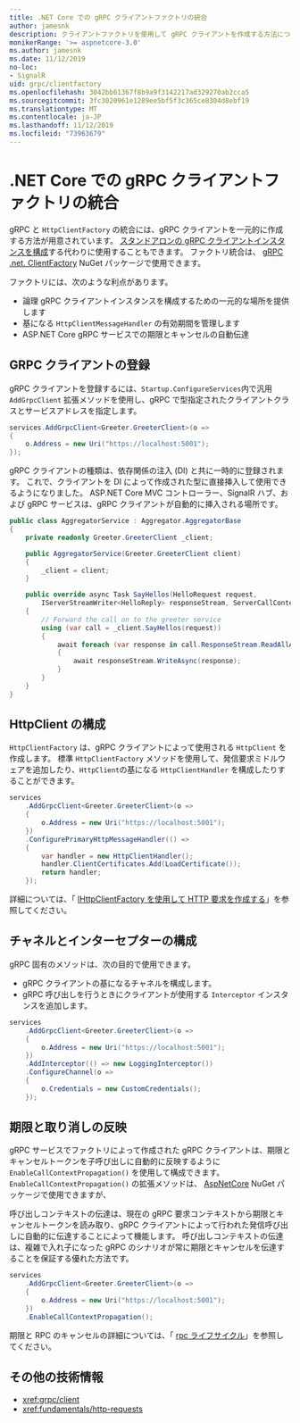 ```yaml
---
title: .NET Core での gRPC クライアントファクトリの統合
author: jamesnk
description: クライアントファクトリを使用して gRPC クライアントを作成する方法について説明します。
monikerRange: '>= aspnetcore-3.0'
ms.author: jamesnk
ms.date: 11/12/2019
no-loc:
- SignalR
uid: grpc/clientfactory
ms.openlocfilehash: 3042bb61367f8b9a9f3142217ad329270ab2cca5
ms.sourcegitcommit: 3fc3020961e1289ee5bf5f3c365ce8304d8ebf19
ms.translationtype: MT
ms.contentlocale: ja-JP
ms.lasthandoff: 11/12/2019
ms.locfileid: "73963679"
---
```

# <a name="grpc-client-factory-integration-in-net-core"></a>.NET Core での gRPC クライアントファクトリの統合

gRPC と `HttpClientFactory` の統合には、gRPC クライアントを一元的に作成する方法が用意されています。 [スタンドアロンの gRPC クライアントインスタンスを構成](xref:grpc/client)する代わりに使用することもできます。 ファクトリ統合は、 [gRPC .net. ClientFactory](https://www.nuget.org/packages/Grpc.Net.ClientFactory) NuGet パッケージで使用できます。

ファクトリには、次のような利点があります。

* 論理 gRPC クライアントインスタンスを構成するための一元的な場所を提供します
* 基になる `HttpClientMessageHandler` の有効期間を管理します
* ASP.NET Core gRPC サービスでの期限とキャンセルの自動伝達

## <a name="register-grpc-clients"></a>GRPC クライアントの登録

gRPC クライアントを登録するには、`Startup.ConfigureServices`内で汎用 `AddGrpcClient` 拡張メソッドを使用し、gRPC で型指定されたクライアントクラスとサービスアドレスを指定します。

```csharp
services.AddGrpcClient<Greeter.GreeterClient>(o =>
{
    o.Address = new Uri("https://localhost:5001");
});
```

gRPC クライアントの種類は、依存関係の注入 (DI) と共に一時的に登録されます。 これで、クライアントを DI によって作成された型に直接挿入して使用できるようになりました。 ASP.NET Core MVC コントローラー、SignalR ハブ、および gRPC サービスは、gRPC クライアントが自動的に挿入される場所です。

```csharp
public class AggregatorService : Aggregator.AggregatorBase
{
    private readonly Greeter.GreeterClient _client;

    public AggregatorService(Greeter.GreeterClient client)
    {
        _client = client;
    }

    public override async Task SayHellos(HelloRequest request,
        IServerStreamWriter<HelloReply> responseStream, ServerCallContext context)
    {
        // Forward the call on to the greeter service
        using (var call = _client.SayHellos(request))
        {
            await foreach (var response in call.ResponseStream.ReadAllAsync())
            {
                await responseStream.WriteAsync(response);
            }
        }
    }
}
```

## <a name="configure-httpclient"></a>HttpClient の構成

`HttpClientFactory` は、gRPC クライアントによって使用される `HttpClient` を作成します。 標準 `HttpClientFactory` メソッドを使用して、発信要求ミドルウェアを追加したり、`HttpClient`の基になる `HttpClientHandler` を構成したりすることができます。

```csharp
services
    .AddGrpcClient<Greeter.GreeterClient>(o =>
    {
        o.Address = new Uri("https://localhost:5001");
    })
    .ConfigurePrimaryHttpMessageHandler(() =>
    {
        var handler = new HttpClientHandler();
        handler.ClientCertificates.Add(LoadCertificate());
        return handler;
    });
```

詳細については、「 [IHttpClientFactory を使用して HTTP 要求を作成する](xref:fundamentals/http-requests)」を参照してください。

## <a name="configure-channel-and-interceptors"></a>チャネルとインターセプターの構成

gRPC 固有のメソッドは、次の目的で使用できます。

* gRPC クライアントの基になるチャネルを構成します。
* gRPC 呼び出しを行うときにクライアントが使用する `Interceptor` インスタンスを追加します。

```csharp
services
    .AddGrpcClient<Greeter.GreeterClient>(o =>
    {
        o.Address = new Uri("https://localhost:5001");
    })
    .AddInterceptor(() => new LoggingInterceptor())
    .ConfigureChannel(o =>
    {
        o.Credentials = new CustomCredentials();
    });
```

## <a name="deadline-and-cancellation-propagation"></a>期限と取り消しの反映

gRPC サービスでファクトリによって作成された gRPC クライアントは、期限とキャンセルトークンを子呼び出しに自動的に反映するように `EnableCallContextPropagation()` を使用して構成できます。 `EnableCallContextPropagation()` の拡張メソッドは、 [AspNetCore](https://www.nuget.org/packages/Grpc.AspNetCore.Server.ClientFactory) NuGet パッケージで使用できますが、

呼び出しコンテキストの伝達は、現在の gRPC 要求コンテキストから期限とキャンセルトークンを読み取り、gRPC クライアントによって行われた発信呼び出しに自動的に伝達することによって機能します。 呼び出しコンテキストの伝達は、複雑で入れ子になった gRPC のシナリオが常に期限とキャンセルを伝達することを保証する優れた方法です。

```csharp
services
    .AddGrpcClient<Greeter.GreeterClient>(o =>
    {
        o.Address = new Uri("https://localhost:5001");
    })
    .EnableCallContextPropagation();
```

期限と RPC のキャンセルの詳細については、「 [rpc ライフサイクル](https://www.grpc.io/docs/guides/concepts/#rpc-life-cycle)」を参照してください。

## <a name="additional-resources"></a>その他の技術情報

* <xref:grpc/client>
* <xref:fundamentals/http-requests>
